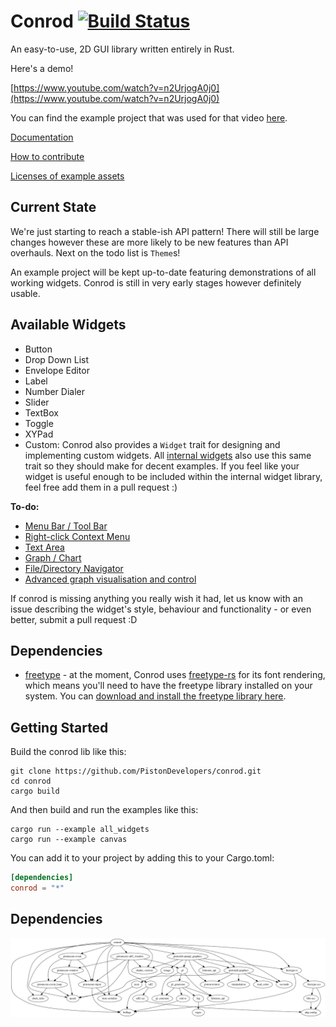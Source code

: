 # Conrod [![Build Status](https://travis-ci.org/PistonDevelopers/conrod.svg?branch=master)](https://travis-ci.org/PistonDevelopers/conrod)

An easy-to-use, 2D GUI library written entirely in Rust.

Here's a demo!

[https://www.youtube.com/watch?v=n2UrjogA0j0](https://www.youtube.com/watch?v=n2UrjogA0j0)

You can find the example project that was used for that video [here](https://github.com/PistonDevelopers/conrod/blob/master/examples/all_widgets.rs).

[Documentation](http://docs.piston.rs/conrod/conrod/)

[How to contribute](https://github.com/PistonDevelopers/piston/blob/master/CONTRIBUTING.md)

[Licenses of example assets](https://github.com/PistonDevelopers/conrod/issues/319)

Current State
-------------

We're just starting to reach a stable-ish API pattern! There will still be large changes however these are more likely to be new features than API overhauls. Next on the todo list is `Theme`s!

An example project will be kept up-to-date featuring demonstrations of all working widgets. Conrod is still in very early stages however definitely usable.

Available Widgets
-----------------

- Button
- Drop Down List
- Envelope Editor
- Label
- Number Dialer
- Slider
- TextBox
- Toggle
- XYPad
- Custom: Conrod also provides a `Widget` trait for designing and implementing custom widgets. All [internal widgets](https://github.com/PistonDevelopers/conrod/blob/master/src/widget) also use this same trait so they should make for decent examples. If you feel like your widget is useful enough to be included within the internal widget library, feel free add them in a pull request :)

**To-do:**
- [Menu Bar / Tool Bar](https://github.com/PistonDevelopers/conrod/issues/417)
- [Right-click Context Menu](https://github.com/PistonDevelopers/conrod/issues/394)
- [Text Area](https://github.com/PistonDevelopers/conrod/issues/62)
- [Graph / Chart](https://github.com/PistonDevelopers/conrod/issues/84)
- [File/Directory Navigator](https://github.com/PistonDevelopers/conrod/issues/381)
- [Advanced graph visualisation and control](https://github.com/PistonDevelopers/mush)

If conrod is missing anything you really wish it had, let us know with an issue describing the widget's style, behaviour and functionality - or even better, submit a pull request :D

Dependencies
------------

- [freetype](http://www.freetype.org/download.html) - at the moment, Conrod uses [freetype-rs](https://github.com/PistonDevelopers/freetype-rs) for its font rendering, which means you'll need to have the freetype library installed on your system. You can [download and install the freetype library here](http://www.freetype.org/download.html).


Getting Started
---------------

Build the conrod lib like this:

```
git clone https://github.com/PistonDevelopers/conrod.git
cd conrod
cargo build
```

And then build and run the examples like this:

```
cargo run --example all_widgets
cargo run --example canvas
```

You can add it to your project by adding this to your Cargo.toml:

```toml
[dependencies]
conrod = "*"
```

## Dependencies

![dependencies](./Cargo.png)
